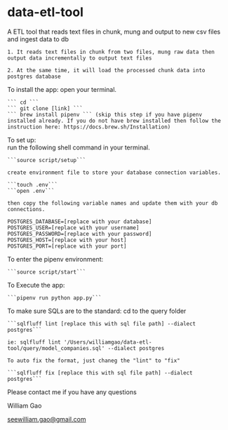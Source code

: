 # data-etl-tool
A ETL tool that reads text files in chunk, mung and output to new csv files and ingest data to db

    1. It reads text files in chunk from two files, mung raw data then output data incrementally to output text files

    2. At the same time, it will load the processed chunk data into postgres database


To install the app:
    open your terminal.  
    
    ``` cd ```
    ``` git clone [link] ``` 
    ``` brew install pipenv ``` (skip this step if you have pipenv installed already. If you do not have brew installed then follow the instruction here: https://docs.brew.sh/Installation)

To set up:  
    run the following shell command in your terminal.   
    
    ```source script/setup```     
    
    create environment file to store your database connection variables.    
    
    ```touch .env``` 
    ```open .env```  
    
    then copy the following variable names and update them with your db connections.  
    
    POSTGRES_DATABASE=[replace with your database]  
    POSTGRES_USER=[replace with your username]  
    POSTGRES_PASSWORD=[replace with your password] 
    POSTGRES_HOST=[replace with your host]  
    POSTGRES_PORT=[replace with your port] 

To enter the pipenv environment:

    ```source script/start```

To Execute the app:

    ```pipenv run python app.py```

To make sure SQLs are to the standard:
    cd to the query folder
    
    ```sqlfluff lint [replace this with sql file path] --dialect postgres```
    
    ie: sqlfluff lint '/Users/williamgao/data-etl-tool/query/model_companies.sql' --dialect postgres

    To auto fix the format, just chaneg the "lint" to "fix"
    
    ```sqlfluff fix [replace this with sql file path] --dialect postgres```

Please contact me if you have any questions

William Gao

seewilliam.gao@gmail.com
